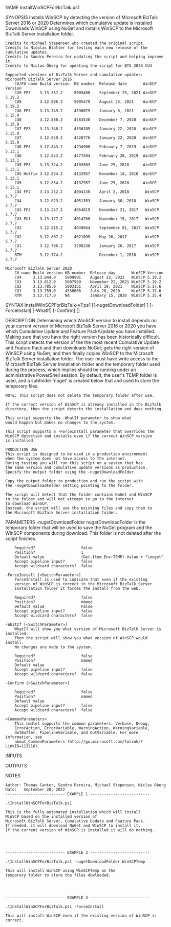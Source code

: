 
NAME
    InstallWinSCPForBizTalk.ps1
    
SYNOPSIS
    Installs WinSCP by detecting the version of Microsoft BizTalk Server 2016 or 2020
    Determines which cumulative update is installed
    Downloads WinSCP using NuGet and installs WinSCP to
    the Microsoft BizTalk Server installation folder.
    
    Credits to Michael Stepensen who created the original script.
    Credits to Nicolas Blatter for testing each new release of the cumulative updates.
    Credits to Sandro Pereira for updating the script and helping improve it.
    Credits to Niclas Öberg for updating the script for BTS 2020 CU4
    
    Supported versions of BizTalk Server and cumulative updates:
    Microsoft BizTalk Server 2016
        CU/FU name Build version  KB number  Release date       WinSCP Version
        CU9 FP3    3.13.357.2     5005480    September 29, 2021 WinSCP 5.19.2
        CU9        3.12.896.2     5005479    August 25, 2021    WinSCP 5.19.2
        CU8 FP3    3.13.349.2     4590075    January 6, 2021    WinSCP 5.15.9
        CU8        3.12.880.2     4583530    December 7, 2020   WinSCP 5.15.9
        CU7 FP3    3.13.340.2     4536185    January 22, 2020   WinSCP 5.15.9
        CU7        3.12.859.2     4528776    January 22, 2020   WinSCP 5.15.9
        CU6 FP3    3.12.843.2     4294900    February 7, 2019   WinSCP 5.13.1
        CU6        3.12.843.2     4477494    February 28, 2019  WinSCP 5.13.1
        CU5 FP3    3.13.324.2     4103503    June 25, 2018      WinSCP 5.13.1
        CU5 Hotfix 3.12.834.2     4132957    November 14, 2018  WinSCP 5.13.1
        CU5        3.12.834.2     4132957    June 25, 2018      WinSCP 5.13.1
        CU4 FP2    3.13.252.2     4094130    April 2, 2018       WinSCP 5.7.7
        CU4        3.12.823.2     4051353    January 30, 2018    WinSCP 5.7.7
        CU3 FP2    3.13.247.2     4054819    November 21, 2017   WinSCP 5.7.7
        CU3 FU1    3.13.177.2     4014788    November 15, 2017   WinSCP 5.7.7
        CU3        3.12.815.2     4039664    September 01, 2017  WinSCP 5.7.7
        CU2        3.12.807.2     4021095    May 26, 2017        WinSCP 5.7.7
        CU1        3.12.796.2     3208238    January 26, 2017    WinSCP 5.7.7
        RTM        3.12.774.2                December 1, 2016    WinSCP 5.7.7
    
    Microsoft BizTalk Server 2020
        CU name Build version KB number  Release day       WinSCP Version
        CU4     3.13.844.0    5009901    August 22, 2022   WinSCP 5.19.2
        CU3     3.13.812.0    5007969    November 22, 2021 WinSCP 5.19.2
        CU2     3.13.785.0    5003151    April 19, 2021    WinSCP 5.17.6
        CU1     3.13.759.0    4538666    July 28, 2020     WinSCP 5.17.6
        RTM     3.13.717.0    NA         January 15, 2020  WinSCP 5.15.4
    
    
SYNTAX
    InstallWinSCPForBizTalk-v7.ps1 [[-nugetDownloadFolder] <String>] [-ForceInstall] [-WhatIf] [-Confirm] [<CommonParameters>]
    
    
DESCRIPTION
    Determining which WinSCP version to install depends on your current version of
    Microsoft BizTalk Server 2016 or 2020 you have 
    which Cumulative Update and Feature Pack/Update you have installed.
    Making sure that you have the right version has been historically difficult.
    This script detects the version of the the most recent Cumulative Update
    and Feature Pack and then downloads NuGet; gets the right version of WinSCP
    using NuGet; and then finally copies WinSCP to 
    the Microsoft BizTalk Server installation folder.
    The user must have write access to the Microsoft BizTalk Server 
    installation folder and the temporary folder used during 
    the process, which implies should be running under 
    an administrative PowerShell session.
    By default, the user's TEMP folder  is used, and a subfolder 'nuget' 
    is created below that and used to store the temporary files.
    
    NOTE: This script does not delete the temporary folder after use.
    
    If the correct version of WinSCP is already installed in the BizTalk
    directory, then the script detects the installation and does nothing.
    
    This script supports the -WhatIf parameter to show what 
    would happen but makes no changes to the system.
    
    This script supports a -ForceInstall parameter that overrides the
    WinSCP detection and installs even if the correct WinSCP version
    is installed.
    
    PRODUCTION USE
    This script is designed to be used in a production environment
    when the system does not have access to the internet.
    During testing you will run this script on a system that has
    the same version and cumulative update versions as production.
    Specify the output folder using the -nugetDownloadFolder.
    
    Copy the output folder to production and run the script with
    the -nugetDownloadFolder setting pointing to the folder.
    
    The script will detect that the folder contains NuGet and WinSCP
    in the folder and will not attempt to go to the internet
    to download WinSCP.
    Instead, the script will use the existing files and copy them to
    the Microsoft BizTalk Server installation folder.
    

PARAMETERS
    -nugetDownloadFolder <String>
        nugetDownloadFolder is the temporary folder that will be used 
        to save the NuGet program and the WinSCP components 
        during download.
        This folder is not deleted after the script finishes.
        
        Required?                    false
        Position?                    1
        Default value                (Get-Item Env:TEMP).Value + "\nuget"
        Accept pipeline input?       false
        Accept wildcard characters?  false
        
    -ForceInstall [<SwitchParameter>]
        ForceInstall is used to indicate that even if the existing 
        version of WinSCP is correct in the Microsoft BizTalk Server 
        installation folder it forces the install from the web.
        
        Required?                    false
        Position?                    named
        Default value                False
        Accept pipeline input?       false
        Accept wildcard characters?  false
        
    -WhatIf [<SwitchParameter>]
        WhatIf will show you what version of Microsoft BizTalk Server is installed.
        Then the script will show you what version of WinSCP would install.
        No changes are made to the system.
        
        Required?                    false
        Position?                    named
        Default value                
        Accept pipeline input?       false
        Accept wildcard characters?  false
        
    -Confirm [<SwitchParameter>]
        
        Required?                    false
        Position?                    named
        Default value                
        Accept pipeline input?       false
        Accept wildcard characters?  false
        
    <CommonParameters>
        This cmdlet supports the common parameters: Verbose, Debug,
        ErrorAction, ErrorVariable, WarningAction, WarningVariable,
        OutBuffer, PipelineVariable, and OutVariable. For more information, see 
        about_CommonParameters (http://go.microsoft.com/fwlink/?LinkID=113216). 
    
INPUTS
    
OUTPUTS
    
NOTES
    
    
    Author: Thomas Canter, Sandro Pereira, Michael Stepensen, Niclas Öberg
    Date:   September 20, 2022    
    -------------------------- EXAMPLE 1 --------------------------
    
    .\InstallWinSCPForBizTalk.ps1
    
    This is the fully automated installation which will install
    WinSCP based on the installed version of 
    Microsoft BizTalk Server, Cumulative Update and Feature Pack.
    If needed, it will download NuGet and WinSCP to install it.
    If the current version of WinSCP is installed it will do nothing.
    
    
    
    
    -------------------------- EXAMPLE 2 --------------------------
    
    .\InstallWinSCPForBizTalk.ps1 -nugetDownloadFolder WinSCPTemp
    
    This will install WinSCP using WinSCPTemp as the 
    temporary folder to store the files dowloaded.
    
    
    
    
    -------------------------- EXAMPLE 3 --------------------------
    
    .\InstallWinSCPForBizTalk.ps1 -ForceInstall
    
    This will install WinSCP even if the existing version of WinSCP is correct.
    
    
    
    
